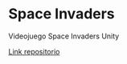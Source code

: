 # Space Invaders

Videojuego Space Invaders Unity


[Link repositorio](https://github.com/joestna/space_invaders.git)
